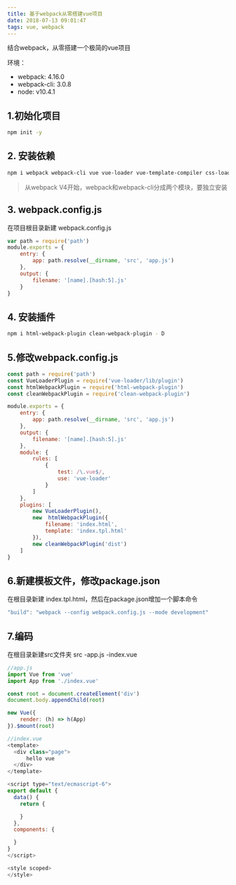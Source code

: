 ```yaml
---
title: 基于webpack从零搭建vue项目
date: 2018-07-13 09:01:47
tags: vue, webpack
---
```


结合webpack，从零搭建一个极简的vue项目

<!-- more -->

环境：
* webpack: 4.16.0
* webpack-cli: 3.0.8
* node: v10.4.1

## 1.初始化项目
```bash
npm init -y
```

## 2. 安装依赖
```bash
npm i webpack webpack-cli vue vue-loader vue-template-compiler css-loader style-loader -D
```
> 从webpack V4开始，webpack和webpack-cli分成两个模块，要独立安装

## 3. webpack.config.js
在项目根目录新建 webpack.config.js
```javascript
var path = require('path')
module.exports = {
	entry: {
		app: path.resolve(__dirname, 'src', 'app.js')
	},
	output: {
		filename: '[name].[hash:5].js'
	}
}
```
## 4. 安装插件
```bash
npm i html-webpack-plugin clean-webpack-plugin - D
```

## 5.修改webpack.config.js
```javascript
const path = require('path')
const VueLoaderPlugin = require('vue-loader/lib/plugin')
const htmlWebpackPlugin = require('html-webpack-plugin')
const cleanWebpackPlugin = require('clean-webpack-plugin')

module.exports = {
    entry: {
        app: path.resolve(__dirname, 'src', 'app.js')
    },
    output: {
        filename: '[name].[hash:5].js'
    },
    module: {
        rules: [
            {
                test: /\.vue$/,
                use: 'vue-loader'
            }
        ]
    },
    plugins: [
        new VueLoaderPlugin(),
        new  htmlWebpackPlugin({
            filename: 'index.html',
            template: 'index.tpl.html'
        }),
        new cleanWebpackPlugin('dist')
    ]
}
```

## 6.新建模板文件，修改package.json
在根目录新建 index.tpl.html，然后在package.json增加一个脚本命令
```javascript
"build": "webpack --config webpack.config.js --mode development"
```
 
## 7.编码
在根目录新建src文件夹
src
	-app.js
	-index.vue

```javascript
//app.js
import Vue from 'vue'
import App from './index.vue'

const root = document.createElement('div')
document.body.appendChild(root)

new Vue({
    render: (h) => h(App)
}).$mount(root)
```

```javascript
//index.vue
<template>
  <div class="page">
      hello vue
  </div>
</template>

<script type="text/ecmascript-6">
export default {
  data() {
    return {

    }
  },
  components: {

  }
}
</script>

<style scoped>
</style>
```

